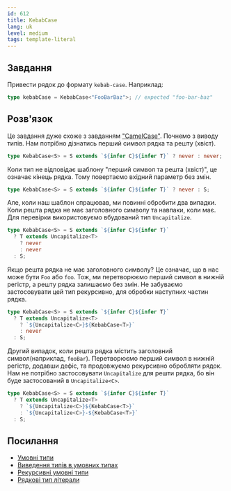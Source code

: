 ```yaml
---
id: 612
title: KebabCase
lang: uk
level: medium
tags: template-literal
---
```


## Завдання

Привести рядок до формату `kebab-case`.
Наприклад:

```typescript
type kebabCase = KebabCase<"FooBarBaz">; // expected "foo-bar-baz"
```

## Розв'язок

Це завдання дуже схоже з завданням ["CamelCase"](./medium-camelcase.md).
Почнемо з виводу типів.
Нам потрібно дізнатись перший символ рядка та решту (хвіст).

```typescript
type KebabCase<S> = S extends `${infer C}${infer T}` ? never : never;
```

Коли тип не відповідає шаблону "перший символ та решта (хвіст)", це означає кінець рядка.
Тому повертаємо вхідний параметр без змін.

```typescript
type KebabCase<S> = S extends `${infer C}${infer T}` ? never : S;
```

Але, коли наш шаблон спрацював, ми повинні обробити два випадки.
Коли решта рядка не має заголовного символу та навпаки, коли має.
Для перевірки використовуємо вбудований тип `Uncapitalize`.

```typescript
type KebabCase<S> = S extends `${infer C}${infer T}`
  ? T extends Uncapitalize<T>
    ? never
    : never
  : S;
```

Якщо решта рядка не має заголовного символу?
Це означає, що в нас може бути `Foo` або `foo`.
Тож, ми перетворюємо перший символ в нижній регістр, а решту рядка залишаємо без змін.
Не забуваємо застосовувати цей тип рекурсивно, для обробки наступних частин рядка.

```typescript
type KebabCase<S> = S extends `${infer C}${infer T}`
  ? T extends Uncapitalize<T>
    ? `${Uncapitalize<C>}${KebabCase<T>}`
    : never
  : S;
```

Другий випадок, коли решта рядка містить заголовний символ(наприклад, `fooBar`).
Перетворюємо перший символ в нижній регістр, додавши дефіс, та продовжуємо рекурсивно обробляти рядок.
Нам не потрібно застосовувати `Uncapitalize` для решти рядка, бо він буде застосований в `Uncapitalize<C>`.

```typescript
type KebabCase<S> = S extends `${infer C}${infer T}`
  ? T extends Uncapitalize<T>
    ? `${Uncapitalize<C>}${KebabCase<T>}`
    : `${Uncapitalize<C>}-${KebabCase<T>}`
  : S;
```

## Посилання

- [Умовні типи](https://www.typescriptlang.org/docs/handbook/2/conditional-types.html)
- [Виведення типів в умовних типах](https://www.typescriptlang.org/docs/handbook/2/conditional-types.html#inferring-within-conditional-types)
- [Рекурсивні умовні типи](https://www.typescriptlang.org/docs/handbook/release-notes/typescript-4-1.html#recursive-conditional-types)
- [Рядкові тип літерали](https://www.typescriptlang.org/docs/handbook/release-notes/typescript-4-1.html#template-literal-types)

